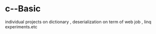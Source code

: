 # c--Basic
individual projects on dictionary , deserialization on term of web job , linq experiments.etc
